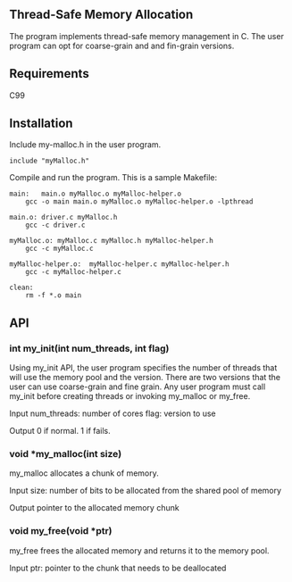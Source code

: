 ## Thread-Safe Memory Allocation
The program implements thread-safe memory management in C. The user program can opt for coarse-grain and and fin-grain versions.

## Requirements
C99

## Installation 
Include my-malloc.h in the user program.
```
include "myMalloc.h"
```
Compile and run the program. This is a sample Makefile:
```
main:	main.o myMalloc.o myMalloc-helper.o
	gcc -o main main.o myMalloc.o myMalloc-helper.o -lpthread

main.o:	driver.c myMalloc.h
	gcc -c driver.c

myMalloc.o:	myMalloc.c myMalloc.h myMalloc-helper.h
	gcc -c myMalloc.c

myMalloc-helper.o:	myMalloc-helper.c myMalloc-helper.h
	gcc -c myMalloc-helper.c

clean:
	rm -f *.o main

```
## API 
### int my_init(int num_threads, int flag)
Using my_init API, the user program specifies the number of threads that will use the memory pool and the version. There are two versions that the user can use coarse-grain and fine grain.
Any user program must call my_init before creating threads or invoking my_malloc or my_free. 

Input
num_threads: number of cores
flag: version to use

Output
0 if normal. 1 if fails.

### void *my_malloc(int size)
my_malloc allocates a chunk of memory.

Input
size: number of bits to be allocated from the shared pool of memory

Output
pointer to the allocated memory chunk

### void my_free(void *ptr)
my_free frees the allocated memory and returns it to the memory pool.

Input
ptr: pointer to the chunk that needs to be deallocated





